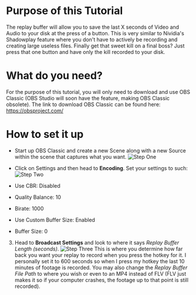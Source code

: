 # Purpose of this Tutorial 
The replay buffer will allow you to save the last X seconds of Video and Audio to your disk at the press of a button. This is very similar to Nividia's Shadowplay feature where you don't have to actively be recording and creating large useless files. Finally get that sweet kill on a final boss? Just press that one button and have only the kill recorded to your disk.

# What do you need?
For the purpose of this tutorial, you will only need to download and use OBS Classic (OBS Studio will soon have the feature, making OBS Classic obsolete). The link to download OBS Classic can be found here: https://obsproject.com/

# How to set it up
- Start up OBS Classic and create a new Scene along with a new Source within the scene that captures what you want.
![Step One](https://github.com/Naeno/OBS-Replay-Buffer-Tutorial/blob/master/assets/Step%201.png)


- Click on Settings and then head to **Encoding**. Set your settings to such:
![Step Two](https://github.com/Naeno/OBS-Replay-Buffer-Tutorial/blob/master/assets/Step%202.png)
 - Use CBR: Disabled
 - Quality Balance: 10
 - Birate: 1000
 - Use Custom Buffer Size: Enabled
 - Buffer Size: 0
 
 
3. Head to **Broadcast Settings** and look to where it says *Replay Buffer Length (seconds)*. 
![Step Three](https://github.com/Naeno/OBS-Replay-Buffer-Tutorial/blob/master/assets/Step%203.png)
This is where you determine how far back you want your replay to record when you press the hotkey for it. I personally set it to 600 seconds so when I press my hotkey the last 10 minutes of footage is recorded. You may also change the *Replay Buffer File Path* to where you wish or even to an MP4 instead of FLV (FLV just makes it so if your computer crashes, the footage up to that point is still recorded).




